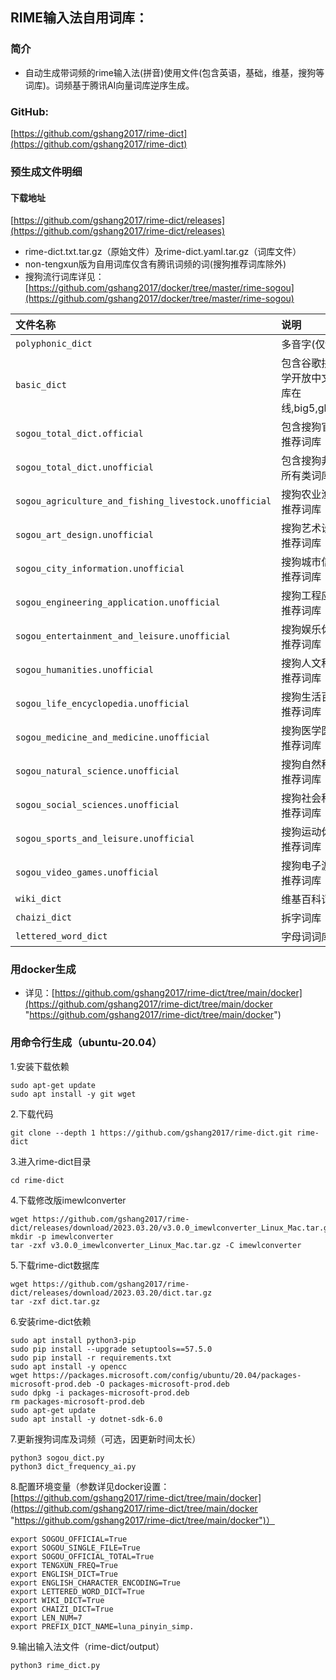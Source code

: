 ## RIME输入法自用词库：

### 简介

* 自动生成带词频的rime输入法(拼音)使用文件(包含英语，基础，维基，搜狗等词库)。词频基于腾讯AI向量词库逆序生成。

### GitHub:

[https://github.com/gshang2017/rime-dict](https://github.com/gshang2017/rime-dict)

### 预生成文件明细

#### 下载地址

[https://github.com/gshang2017/rime-dict/releases](https://github.com/gshang2017/rime-dict/releases)

* rime-dict.txt.tar.gz（原始文件）及rime-dict.yaml.tar.gz（词库文件）
* non-tengxun版为自用词库仅含有腾讯词频的词(搜狗推荐词库除外)
* 搜狗流行词库详见： [https://github.com/gshang2017/docker/tree/master/rime-sogou](https://github.com/gshang2017/docker/tree/master/rime-sogou)

|文件名称|说明|
|:-|:-|
| `polyphonic_dict` |多音字(仅txt)|
| `basic_dict` |包含谷歌拼音,清华大学开放中文词库,语料库在线,big5,gb2312,gbk|
| `sogou_total_dict.official` |包含搜狗官方所有类推荐词库|
| `sogou_total_dict.unofficial` |包含搜狗非官方推荐所有类词库|
| `sogou_agriculture_and_fishing_livestock.unofficial` |搜狗农业渔畜非官方推荐词库|
| `sogou_art_design.unofficial` |搜狗艺术设计非官方推荐词库|
| `sogou_city_information.unofficial` |搜狗城市信息非官方推荐词库|
| `sogou_engineering_application.unofficial` |搜狗工程应用非官方推荐词库|
| `sogou_entertainment_and_leisure.unofficial` |搜狗娱乐休闲非官方推荐词库|
| `sogou_humanities.unofficial` |搜狗人文科学非官方推荐词库|
| `sogou_life_encyclopedia.unofficial` |搜狗生活百科非官方推荐词库|
| `sogou_medicine_and_medicine.unofficial` |搜狗医学医药非官方推荐词库|
| `sogou_natural_science.unofficial` |搜狗自然科学非官方推荐词库|
| `sogou_social_sciences.unofficial` |搜狗社会科学非官方推荐词库|
| `sogou_sports_and_leisure.unofficial` |搜狗运动休闲非官方推荐词库|
| `sogou_video_games.unofficial` |搜狗电子游戏非官方推荐词库|
| `wiki_dict` |维基百科词库|
| `chaizi_dict` |拆字词库|
| `lettered_word_dict` |字母词词库|

### 用docker生成

* 详见：[https://github.com/gshang2017/rime-dict/tree/main/docker](https://github.com/gshang2017/rime-dict/tree/main/docker "https://github.com/gshang2017/rime-dict/tree/main/docker")

### 用命令行生成（ubuntu-20.04）

1.安装下载依赖

    sudo apt-get update
    sudo apt install -y git wget

2.下载代码

    git clone --depth 1 https://github.com/gshang2017/rime-dict.git rime-dict

3.进入rime-dict目录

    cd rime-dict

4.下载修改版imewlconverter

    wget https://github.com/gshang2017/rime-dict/releases/download/2023.03.20/v3.0.0_imewlconverter_Linux_Mac.tar.gz
    mkdir -p imewlconverter
    tar -zxf v3.0.0_imewlconverter_Linux_Mac.tar.gz -C imewlconverter

5.下载rime-dict数据库

    wget https://github.com/gshang2017/rime-dict/releases/download/2023.03.20/dict.tar.gz
    tar -zxf dict.tar.gz

6.安装rime-dict依赖

    sudo apt install python3-pip
    sudo pip install --upgrade setuptools==57.5.0
    sudo pip install -r requirements.txt
    sudo apt install -y opencc
    wget https://packages.microsoft.com/config/ubuntu/20.04/packages-microsoft-prod.deb -O packages-microsoft-prod.deb
    sudo dpkg -i packages-microsoft-prod.deb
    rm packages-microsoft-prod.deb
    sudo apt-get update
    sudo apt install -y dotnet-sdk-6.0

7.更新搜狗词库及词频（可选，因更新时间太长）

    python3 sogou_dict.py
    python3 dict_frequency_ai.py

8.配置环境变量（参数详见docker设置：[https://github.com/gshang2017/rime-dict/tree/main/docker](https://github.com/gshang2017/rime-dict/tree/main/docker "https://github.com/gshang2017/rime-dict/tree/main/docker")）

    export SOGOU_OFFICIAL=True
    export SOGOU_SINGLE_FILE=True    
    export SOGOU_OFFICIAL_TOTAL=True
    export TENGXUN_FREQ=True
    export ENGLISH_DICT=True
    export ENGLISH_CHARACTER_ENCODING=True
    export LETTERED_WORD_DICT=True
    export WIKI_DICT=True
    export CHAIZI_DICT=True
    export LEN_NUM=7
    export PREFIX_DICT_NAME=luna_pinyin_simp.

9.输出输入法文件（rime-dict/output）

    python3 rime_dict.py
